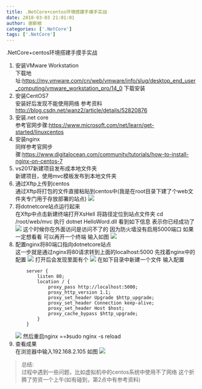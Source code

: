 ```yaml
---
title: .NetCore+centos环境搭建手摸手实战
date: 2018-03-03 21:01:01
author: 谢新根
categories: ['.NetCore']
tags: ['.NetCore']
---
```


.NetCore+centos环境搭建手摸手实战
<!-- more -->

1. 安装VMware Workstation  
下载地址:https://my.vmware.com/cn/web/vmware/info/slug/desktop_end_user_computing/vmware_workstation_pro/14_0  下载安装 
2. 安装CentOS7  
安装好后发现不能使用网络 参考资料
http://blog.csdn.net/wanz2/article/details/52820876
3. 安装.net core  
参考官网步骤:https://www.microsoft.com/net/learn/get-started/linuxcentos
4. 安装nginx  
同样参考官网步骤:https://www.digitalocean.com/community/tutorials/how-to-install-nginx-on-centos-7
5. vs2017新建项目发布成本地文件夹  
新建项目，使用mvc模板发布到本地文件夹
6. 通过Xftp上传到centos  
通过Xftp将打包的文件直接粘贴到centos中(我是在root目录下建了个web文件夹专门用于存放部署的站点)
![](/images/assets/dotnetcore/core/01/0601.png)
7. 将dotnetcore站点运行起来  
在Xftp中点击新建终端打开XsHell 将路径定位到站点文件夹 cd /root/web/mvc  执行 dotnet HelloWord.dll  看到如下信息 表示你已经成功了
![](/images/assets/dotnetcore/core/01/0701.png)
这个时候你在外面访问是访问不了的 因为防火墙没有启用5000端口
如果一定想看看 可以再开一个终端 输入如图
![](/images/assets/dotnetcore/core/01/0702.png)
8. 配置nginx将80端口指向dotnetcore站点  
这一步就是通过nginx将80请求转到上面的localhost:5000
先找着nginx中的配置
![](/images/assets/dotnetcore/core/01/0801.png)
打开后会发现里面有个
![](/images/assets/dotnetcore/core/01/0802.png)
在如下目录中新建一个文件 输入配置   
    ```nginx
        server {
            listen 80;
            location / {
                proxy_pass http://localhost:5000;
                proxy_http_version 1.1;
                proxy_set_header Upgrade $http_upgrade;
                proxy_set_header Connection keep-alive;
                proxy_set_header Host $host;
                proxy_cache_bypass $http_upgrade;
            }
        }
    ```  
    ![](/images/assets/dotnetcore/core/01/0803.png)
然后重启nginx ==》sudo nginx -s reload  
9. 查看成果  
在浏览器中输入192.168.2.105  如图
![](/images/assets/dotnetcore/core/01/0901.png)

> 总结:  
> 过程中遇到一些问题，比如虚拟机中的centos系统中使用不了网络 这个折腾了劳资一个上午(如有碰到，第2点中有参考资料)